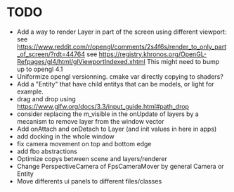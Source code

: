 # TODO
- Add a way to render Layer in part of the screen using different viewport:
see https://www.reddit.com/r/opengl/comments/2s4f6s/render_to_only_part_of_screen/?rdt=44764
see https://registry.khronos.org/OpenGL-Refpages/gl4/html/glViewportIndexed.xhtml
This might need to bump up to opengl 4.1
- Uniformize opengl versionning. cmake var directly copying to shaders?
- Add a "Entity" that have child entitys that can be models, or light for example.
- drag and drop using https://www.glfw.org/docs/3.3/input_guide.html#path_drop
- consider replacing the m_visible in the onUpdate of layers by a mecanism to remove layer from the window vector
- Add onAttach and onDetach to Layer (and init values in here in apps)
- add docking in the whole window
- fix camera movement on top and bottom edge
- add fbo abstractions
- Optimize copys between scene and layers/renderer
- Change PerspectiveCamera of FpsCameraMover by general Camera or Entity
- Move differents ui panels to different files/classes
